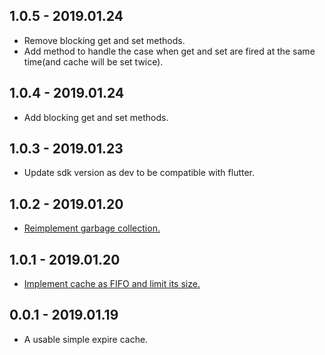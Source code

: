 ## 1.0.5 - 2019.01.24

* Remove blocking get and set methods.
* Add method to handle the case when get and set are fired at the same time(and cache will be set twice).

## 1.0.4 - 2019.01.24

* Add blocking get and set methods.

## 1.0.3 - 2019.01.23

* Update sdk version as dev to be compatible with flutter.


## 1.0.2 - 2019.01.20

* [Reimplement garbage collection.](https://github.com/guojiex/expire_cache/issues/2)

## 1.0.1 - 2019.01.20

* [Implement cache as FIFO and limit its size.](https://github.com/guojiex/expire_cache/issues/1)

## 0.0.1 - 2019.01.19

* A usable simple expire cache.
